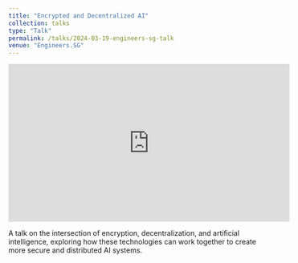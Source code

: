 ```yaml
---
title: "Encrypted and Decentralized AI"
collection: talks
type: "Talk"
permalink: /talks/2024-03-19-engineers-sg-talk
venue: "Engineers.SG"
---
```


<iframe width="560" height="315" src="https://www.youtube.com/embed/H_moJZ2hQhk" frameborder="0" allow="accelerometer; autoplay; clipboard-write; encrypted-media; gyroscope; picture-in-picture" allowfullscreen></iframe>

A talk on the intersection of encryption, decentralization, and artificial intelligence, exploring how these technologies can work together to create more secure and distributed AI systems.

